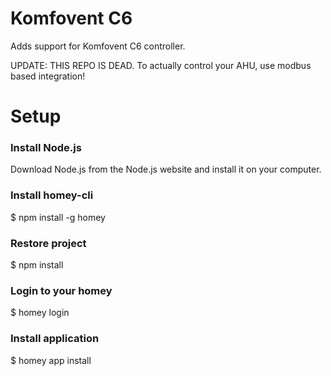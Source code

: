 # Komfovent C6

Adds support for Komfovent C6 controller.

UPDATE: THIS REPO IS DEAD. To actually control your AHU, use modbus based integration!

# Setup

### Install Node.js
Download Node.js from the Node.js website and install it on your computer.

### Install homey-cli
$ npm install -g homey

### Restore project
$ npm install

### Login to your homey
$ homey login

### Install application
$ homey app install
